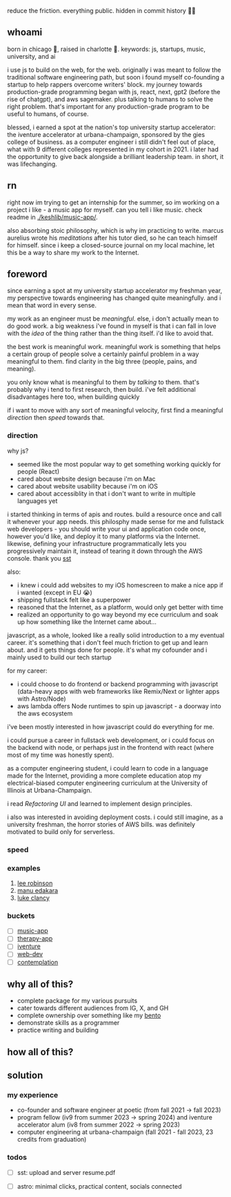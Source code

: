 reduce the friction. everything public. hidden in commit history 🙏🏽

## whoami

born in chicago 🐂, raised in charlotte 👑. keywords: js, startups, music, university, and ai

i use js to build on the web, for the web. originally i was meant to follow the traditional software engineering path, but soon i found myself co-founding a startup to help rappers overcome writers' block. my journey towards production-grade programming began with js, react, next, gpt2 (before the rise of chatgpt), and aws sagemaker. plus talking to humans to solve the right problem. that's important for any production-grade program to be useful to humans, of course.

blessed, i earned a spot at the nation's top university startup accelerator: the iventure accelerator at urbana-champaign,
sponsored by the gies college of business. as a computer engineer i still didn't feel out of place, what with 9 different colleges represented
in my cohort in 2021. i later had the opportunity to give back alongside a brilliant leadership team. in short, it was lifechanging.

## rn

right now im trying to get an internship for the summer, so im working on a project i like - a music app for myself. can
you tell i like music. check readme in [./keshlib/music-app/](./keshlib/music-app/).

also absorbing stoic philosophy, which is why im practicing to write. marcus
aurelius wrote his *meditations* after his tutor died, so he can teach himself for himself.
since i keep a closed-source journal on my local machine, let this be a way to share my work to the Internet.

## foreword

since earning a spot at my university startup accelerator my freshman year, my perspective towards engineering has changed quite meaningfully. and i mean that word in every sense.

my work as an engineer must be *meaningful*. else, i don't actually mean to do good work. a big weakness i've found in myself is that i can fall in love with the *idea* of the thing rather than the thing itself. i'd like to avoid that.

the best work is meaningful work. meaningful work is something that helps a certain group of people solve a certainly painful problem in a way meaningful to them. find clarity in the big three (people, pains, and meaning).

you only know what is meaningful to them by *talking* to them. that's probably why i tend to first research, then build. i've felt additional disadvantages here too, when building quickly

if i want to move with any sort of meaningful velocity, first find a meaningful *direction* then *speed* towards that.

### direction

why js?
- seemed like the most popular way to get something working quickly for people (React)
- cared about website design because i'm on Mac
- cared about website usability because i'm on iOS
- cared about accessiblity in that i don't want to write in multiple languages yet

i started thinking in terms of apis and routes. build a resource once and call it whenever your app needs. this philosphy made sense for me and fullstack web developers - you should write your ui and application code once, however you'd like, and deploy it to many platforms via the Internet. likewise, defining your infrastructure programmatically lets you progressively maintain it, instead of tearing it down through the AWS console. thank you [sst](https://sst.dev/)

also:
- i knew i could add websites to my iOS homescreen to make a nice app if i wanted (except in EU 😭)
- shipping fullstack felt like a superpower
- reasoned that the Internet, as a platform, would only get better with time
- realized an opportunity to go way beyond my ece curriculum and soak up how something like the Internet came about...

javascript, as a whole, looked like a really solid introduction to a my eventual career. it's something that i don't feel much friction to get up and learn about. and it gets things done for people. it's what my cofounder and i mainly used to build our tech startup

for my career:
- i could choose to do frontend or backend programming with javascript (data-heavy apps with web frameworks like Remix/Next or lighter apps with Astro/Node)
- aws lambda offers Node runtimes to spin up javascript - a doorway into the aws ecosystem


i've been mostly interested in how javascript could do everything for me.

i could pursue a career in fullstack web development, or i could focus on the backend with node, or perhaps just in the frontend with react (where most of my time was honestly spent).

as a computer engineering student, i could learn to code in a language made for the Internet, providing a more complete education atop my electrical-biased computer engineering curriculum at the University of Illinois at Urbana-Champaign.

i read *Refactoring UI* and learned to implement design principles.

i also was interested in avoiding deployment costs. i could still imagine, as a university freshman, the horror stories of AWS bills. was definitely motivated to build only for serverless.

### speed

### examples

1. [lee robinson](https://leerob.io/)
2. [manu edakara](https://www.manuedakara.com/purpose)
3. [luke clancy](https://lukeclancy.me/)

### buckets

- [ ] [music-app](./keshlib/music-app/)
- [ ] [therapy-app](./keshlib/therapy-app/)
- [ ] [iventure](./keshlib/therapy-app/)
- [ ] [web-dev](./keshlib/web-dev/)
- [ ] [contemplation](./keshlib/contemplation/)

## why all of this?

- complete package for my various pursuits
- cater towards different audiences from IG, X, and GH
- complete ownership over something like my [bento](https://bento.me/keshsad)
- demonstrate skills as a programmer
- practice writing and building

## how all of this?

## solution

### my experience

- co-founder and software engineer at poetic (from fall 2021 -> fall 2023)
- program fellow (iv9 from summer 2023 -> spring 2024) and iventure accelerator alum (iv8 from summer 2022 -> spring 2023)
- computer engineering at urbana-champaign (fall 2021 - fall 2023, 23 credits from graduation)

### todos

- [ ] sst: upload and server resume.pdf
- [ ] astro: minimal clicks, practical content, socials connected
  <!-- - [ ] remix: performant serverless musical web app -->
  <!-- - [ ] next: easy low fidelity app -->




